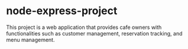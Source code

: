 # node-express-project
This project is a web application that provides cafe owners with functionalities such as customer management, reservation tracking, and menu management.
